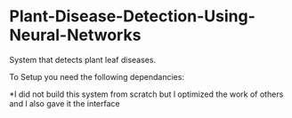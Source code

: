 # Plant-Disease-Detection-Using-Neural-Networks

System that detects plant leaf diseases.

To Setup you need the following dependancies:


*I did not build this system from scratch but l optimized the work of others and l also gave it the interface
